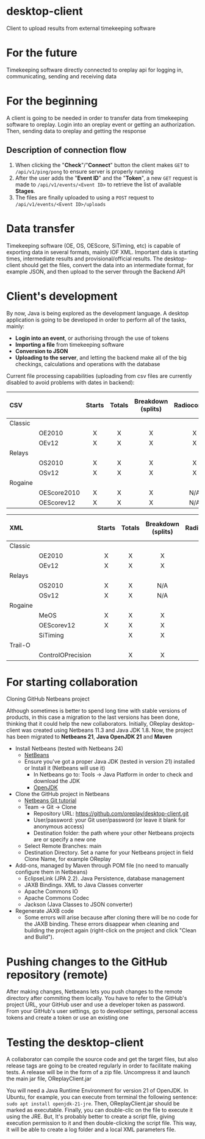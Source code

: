 # desktop-client

Client to upload results from external timekeeping software

# For the future

Timekeeping software directly connected to oreplay api for logging in, communicating, sending and receiving data

# For the beginning

A client is going to be needed in order to transfer data from timekeeping software to oreplay. Login into an oreplay event or getting an authorization. Then, sending data to oreplay and getting the response

## Description of connection flow

1. When clicking the "**Check**"/"**Connect**" button the client makes `GET` to `/api/v1/ping/pong` to ensure server is properly running
2. After the user adds the "**Event ID**" and the "**Token**", a new `GET` request is made to `/api/v1/events/<Event ID>` to retrieve the list of available **Stages**.
3. The files are finally uploaded to using a `POST` request to `/api/v1/events/<Event ID>/uploads`

# Data transfer

Timekeeping software (OE, OS, OEScore, SiTiming, etc) is capable of exporting data in several formats, mainly IOF XML. Important data is starting times, intermediate results and provisional/official results. The desktop-client should get the files, convert the data into an intermediate format, for example JSON, and then upload to the server through the Backend API

# Client's development

By now, Java is being explored as the development language. A desktop application is going to be developed in order to perform all of the tasks, mainly:

- **Login into an event**, or authorising through the use of tokens
- **Importing a file** from timekeeping software
- **Conversion to JSON**
- **Uploading to the server**, and letting the backend make all of the big checkings, calculations and operations with the database

Current file processing capabilities (uploading from csv files are currently disabled to avoid problems with dates in backend):

| CSV             |                   | Starts  | Totals | Breakdown (splits) | Radiocontrols | n-Stages Totals |
| :-------------- | :---------------- | :-----: | :----: | :----------------: | :-----------: | :-------------: |
| Classic         |                   |         |        |                    |               |                 |
|                 | OE2010            |    X    | X      | X                  | X             |                 |
|                 | OEv12             |    X    | X      | X                  | X             |       X         |
| Relays          |                   |         |        |                    |               |                 |
|                 | OS2010            |    X    | X      | X                  | X             |                 |
|                 | OSv12             |    X    | X      | X                  | X             |                 |
| Rogaine         |                   |         |        |                    |               |                 |
|                 | OEScore2010       |    X    | X      | X                  | N/A           |                 |
|                 | OEScorev12        |    X    | X      | X                  | N/A           |                 |

| XML             |                   | Starts  | Totals | Breakdown (splits) | Radiocontrols | n-Stages Totals |
| :-------------- | :---------------- | :-----: | :----: | :----------------: | :-----------: | :-------------: |
| Classic         |                   |         |        |                    |               |                 |
|                 | OE2010            |    X    | X      | X                  | X             |                 |
|                 | OEv12             |    X    | X      | X                  | X             |                 |
| Relays          |                   |         |        |                    |               |                 |
|                 | OS2010            |    X    | X      | N/A                | X             |                 |
|                 | OSv12             |    X    | X      | N/A                | X             |                 |
| Rogaine         |                   |         |        |                    |               |                 |
|                 | MeOS              |    X    | X      | X                  | X             |                 |
|                 | OEScorev12        |    X    | X      | X                  | X             |                 |
|                 | SiTiming          |         | X      | X                  | X             |                 |
| Trail-O         |                   |         |        |                    |               |                 |
|                 | ControlOPrecision |         | X      | X                  | X             |                 |

# For starting collaboration

Cloning GitHub Netbeans project

Although sometimes is better to spend long time with stable versions of products, in this case a migration to the last versions has been done, thinking that it could help the new collaborators. Initially, OReplay desktop-client was created using Netbeans 11.3 and Java JDK 1.8. Now, the project has been migrated to **Netbeans 21**, **Java OpenJDK 21** and **Maven**

- Install Netbeans (tested with Netbeans 24)
  - [NetBeans](https://netbeans.apache.org/front/main/index.html)
  - Ensure you've got a proper Java JDK (tested in version 21) installed or Install it (Netbeans will use it)
    - In Netbeans go to: Tools -> Java Platform in order to check and download the JDK
    - [OpenJDK](https://openjdk.org)
- Clone the GitHub project in Netbeans
  - [Netbeans Git tutorial](https://netbeans.apache.org/tutorial/main/kb/docs/ide/git/)
  - Team -> Git -> Clone
    - Repository URL: https://github.com/oreplay/desktop-client.git
    - User/password: your Git user/password (or leave it blank for anonymous access)
    - Destination folder: the path where your other Netbeans projects are or specify a new one
  - Select Remote Branches: main
  - Destination Directory. Set a name for your Netbeans project in field Clone Name, for example OReplay
- Add-ons, managed by Maven through POM file (no need to manually configure them in Netbeans)
  - EclipseLink (JPA 2.2). Java Persistence, database management
  - JAXB Bindings. XML to Java Classes converter
  - Apache Commons IO
  - Apache Commons Codec
  - Jackson (Java Classes to JSON converter)
- Regenerate JAXB code
  - Some errors will arise because after cloning there will be no code for the JAXB binding. These errors disappear when cleaning and building the project again (right-click on the project and click "Clean and Build").

# Pushing changes to the GitHub repository (remote)

After making changes, Netbeans lets you push changes to the remote directory after commiting them locally. You have to refer to the GitHub's project URL, your GitHub user and use a developer token as password. From your GitHub's user settings, go to developer settings, personal access tokens and create a token or use an existing one


# Testing the desktop-client

A collaborator can compile the source code and get the target files, but also release tags are going to be created regularly in order to facilitate making tests. A release will be in the form of a zip file. Uncompress it and launch the main jar file, OReplayClient.jar

You will need a Java Runtime Environment for version 21 of OpenJDK. In Ubuntu, for example, you can execute from terminal the following sentence: `sudo apt install openjdk-21-jre`. Then, OReplayClient.jar should be marked as executable. Finally, you can double-clic on the file to execute it using the JRE. But, It's probably better to create a script file, giving execution permission to it and then double-clicking the script file. This way, it will be able to create a log folder and a local XML parameters file.
